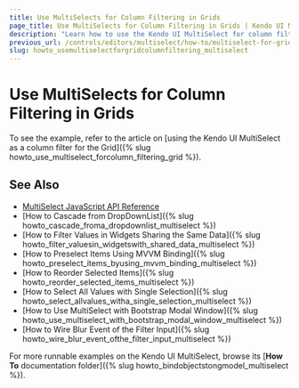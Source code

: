 ```yaml
---
title: Use MultiSelects for Column Filtering in Grids
page_title: Use MultiSelects for Column Filtering in Grids | Kendo UI MultiSelect
description: "Learn how to use the Kendo UI MultiSelect for column filtering in the Kendo UI Grid widget."
previous_url: /controls/editors/multiselect/how-to/multiselect-for-grid-column-filtering
slug: howto_usemultiselectforgridcolumnfiltering_multiselect
---
```


# Use MultiSelects for Column Filtering in Grids

To see the example, refer to the article on [using the Kendo UI MultiSelect as a column filter for the Grid]({% slug howto_use_multiselect_forcolumn_filtering_grid %}).

## See Also

* [MultiSelect JavaScript API Reference](/api/javascript/ui/multiselect)
* [How to Cascade from DropDownList]({% slug howto_cascade_froma_dropdownlist_multiselect %})
* [How to Filter Values in Widgets Sharing the Same Data]({% slug howto_filter_valuesin_widgetswith_shared_data_multiselect %})
* [How to Preselect Items Using MVVM Binding]({% slug howto_preselect_items_byusing_mvvm_binding_multiselect %})
* [How to Reorder Selected Items]({% slug howto_reorder_selected_items_multiselect %})
* [How to Select All Values with Single Selection]({% slug howto_select_allvalues_witha_single_selection_multiselect %})
* [How to Use MultiSelect with Bootstrap Modal Window]({% slug howto_use_multiselect_with_bootstrap_modal_window_multiselect %})
* [How to Wire Blur Event of the Filter Input]({% slug howto_wire_blur_event_ofthe_filtеr_input_multiselect %})

For more runnable examples on the Kendo UI MultiSelect, browse its [**How To** documentation folder]({% slug howto_bindobjectstongmodel_multiselect %}).
